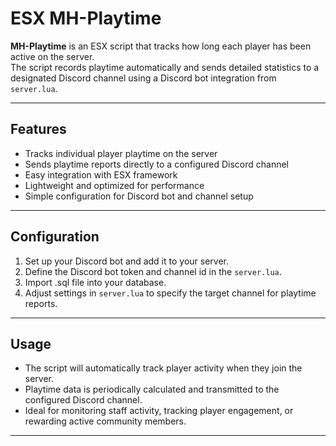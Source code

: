 # ESX MH-Playtime

**MH-Playtime** is an ESX script that tracks how long each player has been active on the server.  
The script records playtime automatically and sends detailed statistics to a designated Discord channel using a Discord bot integration from `server.lua`.

---

## Features
- Tracks individual player playtime on the server  
- Sends playtime reports directly to a configured Discord channel  
- Easy integration with ESX framework  
- Lightweight and optimized for performance  
- Simple configuration for Discord bot and channel setup  

---

## Configuration
1. Set up your Discord bot and add it to your server.  
2. Define the Discord bot token and channel id in the `server.lua`.
4. Import .sql file into your database.
5. Adjust settings in `server.lua` to specify the target channel for playtime reports.  

---

## Usage
- The script will automatically track player activity when they join the server.  
- Playtime data is periodically calculated and transmitted to the configured Discord channel.  
- Ideal for monitoring staff activity, tracking player engagement, or rewarding active community members.  

---
